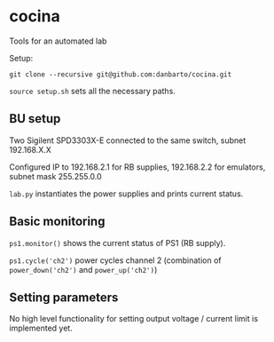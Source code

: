 # cocina
Tools for an automated lab

Setup:

``` shell
git clone --recursive git@github.com:danbarto/cocina.git
```

`source setup.sh` sets all the necessary paths.

## BU setup

Two Sigilent SPD3303X-E connected to the same switch, subnet 192.168.X.X

Configured IP to 192.168.2.1 for RB supplies, 192.168.2.2 for emulators, subnet mask 255.255.0.0

`lab.py` instantiates the power supplies and prints current status.

## Basic monitoring

`ps1.monitor()` shows the current status of PS1 (RB supply).

`ps1.cycle('ch2')` power cycles channel 2 (combination of `power_down('ch2')` and `power_up('ch2')`)


## Setting parameters

No high level functionality for setting output voltage / current limit is implemented yet.
